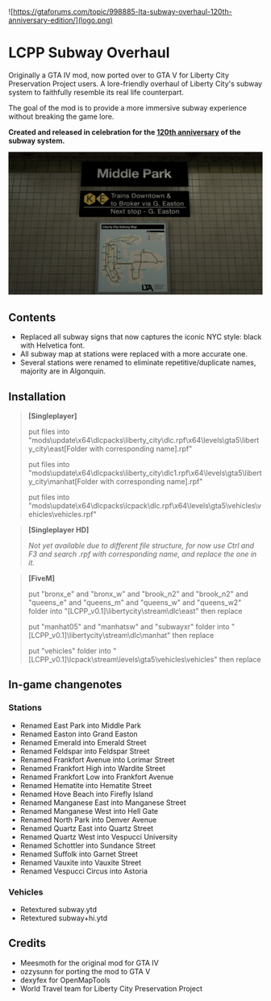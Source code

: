 ![https://gtaforums.com/topic/998885-lta-subway-overhaul-120th-anniversary-edition/](logo.png)

# LCPP Subway Overhaul
Originally a GTA IV mod, now ported over to GTA V for Liberty City Preservation Project users. A lore-friendly overhaul of Liberty City's subway system to faithfully resemble its real life counterpart.

The goal of the mod is to provide a more immersive subway experience without breaking the game lore.

**Created and released in celebration for the [120th anniversary](https://ny1.com/nyc/all-boroughs/traffic_and_transit/2024/10/26/new-york-city-subway-celebrates-120th-anniversary) of the subway system.**

![](image.jpg)

## Contents
- Replaced all subway signs that now captures the iconic NYC style: black with Helvetica font.
- All subway map at stations were replaced with a more accurate one.
- Several stations were renamed to eliminate repetitive/duplicate names, majority are in Algonquin.

## Installation
> **[Singleplayer]**
> 
> put files into "mods\update\x64\dlcpacks\liberty_city\dlc.rpf\x64\levels\gta5\liberty_city\east\[Folder with corresponding name].rpf"
> 
> put files into "mods\update\x64\dlcpacks\liberty_city\dlc1.rpf\x64\levels\gta5\liberty_city\manhat\[Folder with corresponding name].rpf"
> 
> put files into "mods\update\x64\dlcpacks\lcpack\dlc.rpf\x64\levels\gta5\vehicles\vehicles\vehicles.rpf"

> **[Singleplayer HD]**
> 
> *Not yet available due to different file structure, for now use Ctrl and F3 and search .rpf with corresponding name, and replace the one in it.*

> **[FiveM]**
> 
> put "bronx_e" and "bronx_w" and "brook_n2" and "brook_n2" and "queens_e" and "queens_m" and "queens_w" and "queens_w2" folder into "[LCPP_v0.1]\libertycity\stream\dlc\east" then replace
> 
> put "manhat05" and "manhatsw" and "subwayxr" folder into "[LCPP_v0.1]\libertycity\stream\dlc\manhat" then replace
> 
> put "vehicles" folder into "[LCPP_v0.1]\lcpack\stream\levels\gta5\vehicles\vehicles" then replace

## In-game changenotes
### Stations
- Renamed East Park into Middle Park
- Renamed Easton into Grand Easton
- Renamed Emerald into Emerald Street
- Renamed Feldspar into Feldspar Street
- Renamed Frankfort Avenue into Lorimar Street
- Renamed Frankfort High into Wardite Street
- Renamed Frankfort Low into Frankfort Avenue
- Renamed Hematite into Hematite Street
- Renamed Hove Beach into Firefly Island
- Renamed Manganese East into Manganese Street
- Renamed Manganese West into Hell Gate
- Renamed North Park into Denver Avenue
- Renamed Quartz East into Quartz Street
- Renamed Quartz West into Vespucci University
- Renamed Schottler into Sundance Street
- Renamed Suffolk into Garnet Street
- Renamed Vauxite into Vauxite Street
- Renamed Vespucci Circus into Astoria

### Vehicles
- Retextured subway.ytd
- Retextured subway+hi.ytd

## Credits
- Meesmoth for the original mod for GTA IV
- ozzysunn for porting the mod to GTA V
- dexyfex for OpenMapTools
- World Travel team for Liberty City Preservation Project
